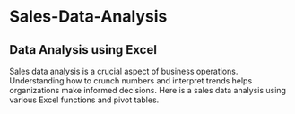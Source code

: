 # Sales-Data-Analysis
## Data Analysis using Excel
<p>Sales data analysis is a crucial aspect of business operations. Understanding how to crunch numbers and interpret trends helps organizations make informed decisions. Here is a sales data analysis using various Excel functions and pivot tables.</p>
